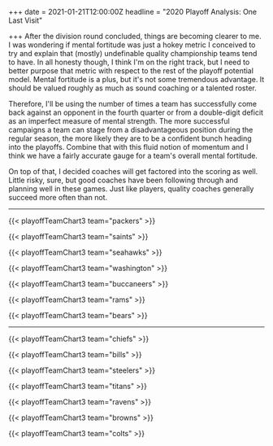 +++
date = 2021-01-21T12:00:00Z
headline = "2020 Playoff Analysis: One Last Visit"

+++
After the division round concluded, things are becoming clearer to me. I was wondering if mental fortitude was just a hokey metric I conceived to try and explain that (mostly) undefinable quality championship teams tend to have. In all honesty though, I think I'm on the right track, but I need to better purpose that metric with respect to the rest of the playoff potential model. Mental fortitude is a plus, but it's not some tremendous advantage. It should be  valued roughly as much as sound coaching or a talented roster.

Therefore, I'll be using the number of times a team has successfully come back against an opponent in the fourth quarter or from a double-digit deficit as an imperfect measure of mental strength. The more successful campaigns a team can stage from a disadvantageous position during the regular season, the more likely they are to be a confident bunch heading into the playoffs. Combine that with this fluid notion of momentum and I think we have a fairly accurate gauge for a team's overall mental fortitude.

On top of that, I decided coaches will get factored into the scoring as well. Little risky, sure, but good coaches have been following through and planning well in these games. Just like players, quality coaches generally succeed more often than not.

***

{{< playoffTeamChart3 team="packers" >}}

{{< playoffTeamChart3 team="saints" >}}

{{< playoffTeamChart3 team="seahawks" >}}

{{< playoffTeamChart3 team="washington" >}}

{{< playoffTeamChart3 team="buccaneers" >}}

{{< playoffTeamChart3 team="rams" >}}

{{< playoffTeamChart3 team="bears" >}}

***

{{< playoffTeamChart3 team="chiefs" >}}

{{< playoffTeamChart3 team="bills" >}}

{{< playoffTeamChart3 team="steelers" >}}

{{< playoffTeamChart3 team="titans" >}}

{{< playoffTeamChart3 team="ravens" >}}

{{< playoffTeamChart3 team="browns" >}}

{{< playoffTeamChart3 team="colts" >}}